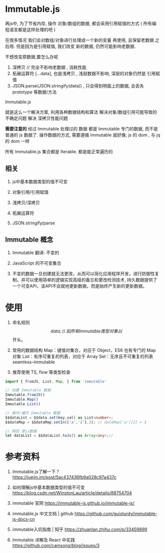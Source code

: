 # Immutable.js

再js中,  为了节省内存, 操作 对象/数组的数据, 都会采用引用赋值的方式 ( 所有编程语言都是这样处理的吧 )

在很多情况 我们会对数组/对象进行处理成一个新的变量 再使用, 且保留老数据 之后用.
但是因为是引用赋值, 我们改变 新的数据, 仍然可能影响老数据. 

不想改变原数据,要怎么办呢

1. 深拷贝 // 完全不影响老数据 , 消耗性能
2. 拓展运算符 [...data], 也是浅拷贝 , 浅层数据不影响, 深层的对象仍然是 引用赋值
3. JSON.parse(JSON.stringify(data)) , 只会得到明面上的数据, 会丢失 prototype 等数据/方法

Immutable.js

就是这么一个解决方案, 利用各种数据结构和算法
解决对象/数组引用可能导致的不确定问题
解决 深拷贝性能问题

**需要注意的**
经过 Immutable 处理过的 数据 都是 Immutable 专门的数据, 而不是普通的 js 数据了.
操作数据的方式, 需要遵循 Immutable
就好像, js 的 dom , 与 jq 的 dom 一样

所有 Immutable.js 集合都是 Iterable. 都是能正常遍历的

## 相关

1. js中基本数据类型的值不可变

2. 对象引用/引用赋值

3. 浅拷贝/深拷贝

4. 拓展运算符

5. JSON.stringify/parse

## Immutable 概念

1. Immutable 翻译: 不变的

2. JavaScript 的不可变集合

3. 不变的数据一旦创建就无法更改，从而可以简化应用程序开发，进行防御性复制，并可以使用简单的逻辑实现高级的备忘和更改检测技术,
持久数据提供了一个可变API，该API不会就地更新数据，而是始终产生新的更新数据。

# 使用

1. 命名规则
$$data; // .如所有 Immutable 类型对象以 $$ 开头。

2. 常用的数据结构
Map：键值对集合，对应于 Object，ES6 也有专门的 Map 对象
List：有序可重复的列表，对应于 Array
Set：无序且不可重复的列表
seamless-immutable

3. 推荐使用 TS, flow 等类型检查

```ts
import { fromJS, List, Map, } from 'immutable'

// 创建 Immutable 数据
Immutable.fromJS()
Immutable.Map()
Immutable.List()

// 操作/遍历 Immutable 数据
$$dataList = $$data.set(key,val) as List<number>;
$$dataMap = $$dataMap.setIn(['a','2'],3); // dataMap['a'][2] = 3

// 转回 原js数据
let dataList = $$dataList.toJs() as Array<any>;// 

```


# 参考资料

1. Immutable.js了解一下？
https://juejin.im/post/5ac437436fb9a028c97a437c

2. 如何理解js中基本数据类型的值不可变
https://blog.csdn.net/WinstonLau/article/details/88754704

3. immutable 官网
https://immutable-js.github.io/immutable-js/

4. immutable.js 中文文档 | github
https://github.com/guisturdy/immutable-js-docs-cn

5. immutable入坑指南 | 知乎
https://zhuanlan.zhihu.com/p/33459899

6. Immutable 详解及 React 中实践
https://github.com/camsong/blog/issues/3
